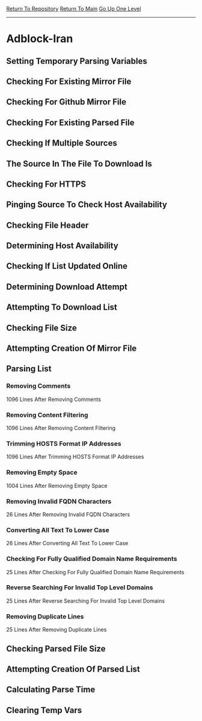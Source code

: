 [Return To Repository](https://github.com/deathbybandaid/piholeparser/)
[Return To Main](https://github.com/deathbybandaid/piholeparser/blob/master/RecentRunLogs/Mainlog.md)
[Go Up One Level](https://github.com/deathbybandaid/piholeparser/blob/master/RecentRunLogs/TopLevelScripts/30-Processing-External-Blacklists.md)
____________________________________
# Adblock-Iran
## Setting Temporary Parsing Variables
## Checking For Existing Mirror File
## Checking For Github Mirror File
## Checking For Existing Parsed File
## Checking If Multiple Sources
## The Source In The File To Download Is
## Checking For HTTPS
## Pinging Source To Check Host Availability
## Checking File Header
## Determining Host Availability
## Checking If List Updated Online
## Determining Download Attempt
## Attempting To Download List
## Checking File Size
## Attempting Creation Of Mirror File
## Parsing List
### Removing Comments
1096 Lines After Removing Comments
### Removing Content Filtering
1096 Lines After Removing Content Filtering
### Trimming HOSTS Format IP Addresses
1096 Lines After Trimming HOSTS Format IP Addresses
### Removing Empty Space
1004 Lines After Removing Empty Space
### Removing Invalid FQDN Characters
26 Lines After Removing Invalid FQDN Characters
### Converting All Text To Lower Case
26 Lines After Converting All Text To Lower Case
### Checking For Fully Qualified Domain Name Requirements
25 Lines After Checking For Fully Qualified Domain Name Requirements
### Reverse Searching For Invalid Top Level Domains
25 Lines After Reverse Searching For Invalid Top Level Domains
### Removing Duplicate Lines
25 Lines After Removing Duplicate Lines
## Checking Parsed File Size
## Attempting Creation Of Parsed List
## Calculating Parse Time
## Clearing Temp Vars
